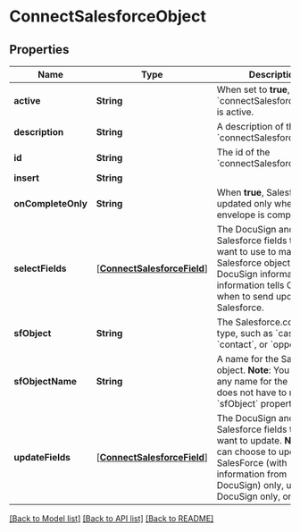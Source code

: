 # ConnectSalesforceObject

## Properties
Name | Type | Description | Notes
------------ | ------------- | ------------- | -------------
**active** | **String** | When set to **true**, the &#x60;connectSalesforceObject&#x60; is active. | [optional] 
**description** | **String** | A description of the &#x60;connectSalesforceObject&#x60;. | [optional] 
**id** | **String** | The id of the &#x60;connectSalesforceObject&#x60;. | [optional] 
**insert** | **String** |  | [optional] 
**onCompleteOnly** | **String** | When **true**, Salesforce is updated only when the envelope is complete. | [optional] 
**selectFields** | [[**ConnectSalesforceField**](ConnectSalesforceField.md)] | The DocuSign and Salesforce fields that you want to use to match a Salesforce object with DocuSign information. This information tells Connect when to send updates to Salesforce. | [optional] 
**sfObject** | **String** | The Salesforce.com object type, such as &#x60;case&#x60;, &#x60;contact&#x60;, or &#x60;opportunity&#x60;. | [optional] 
**sfObjectName** | **String** | A name for the Salesforce object.  **Note**: You can enter any name for the object. It does not have to match the &#x60;sfObject&#x60; property. | [optional] 
**updateFields** | [[**ConnectSalesforceField**](ConnectSalesforceField.md)] | The DocuSign and Salesforce fields that you want to update.   **Note**: You can choose to update SalesForce (with information from DocuSign) only, update DocuSign only, or both. | [optional] 

[[Back to Model list]](../README.md#documentation-for-models) [[Back to API list]](../README.md#documentation-for-api-endpoints) [[Back to README]](../README.md)


